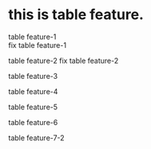 # this is table feature.

table feature-1  
fix table feature-1

table feature-2 fix table feature-2

table feature-3

table feature-4

table feature-5

table feature-6

table feature-7-2